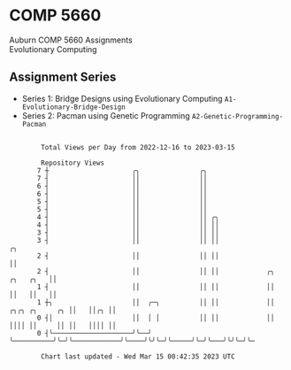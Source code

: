 # COMP 5660
Auburn COMP 5660 Assignments  
Evolutionary Computing

## Assignment Series
- Series 1: Bridge Designs using Evolutionary Computing `A1-Evolutionary-Bridge-Design`
- Series 2: Pacman using Genetic Programming `A2-Genetic-Programming-Pacman`

```

        Total Views per Day from 2022-12-16 to 2023-03-15

        Repository Views
       7 ┼                     ╭╮               ╭╮
       7 ┤                     ││               ││
       6 ┤                     ││               ││
       6 ┤                     ││               ││
       5 ┤                     ││               ││
       5 ┤                     ││               ││
       4 ┤                     ││               ││ ╭╮
       4 ┤                     ││               ││ ││
       3 ┤                     ││               ││ ││
       3 ┤                     ││               ││ ││                                           ╭╮
       2 ┤                     ││               ││ ││                                           ││
       2 ┤                     ││               ││ ││            ╭╮                   ╭╮   ╭╮   ││
       1 ┤                     ││               ││ ││            ││                   ││   ││   ││
       1 ┼╮                    ││  ╭─╮          ││ ││            ││    ╭╮╭╮ ╭╮     ╭╮ ││   ││╭╮ ││
       0 ┤│                    ││  │ │          ││ ││            ││    ││││ ││     ││ ││   ││││ ││
       0 ┤╰────────────────────╯╰──╯ ╰──────────╯╰─╯╰────────────╯╰────╯╰╯╰─╯╰─────╯╰─╯╰───╯╰╯╰─╯╰─

        Chart last updated - Wed Mar 15 00:42:35 2023 UTC
        
```
